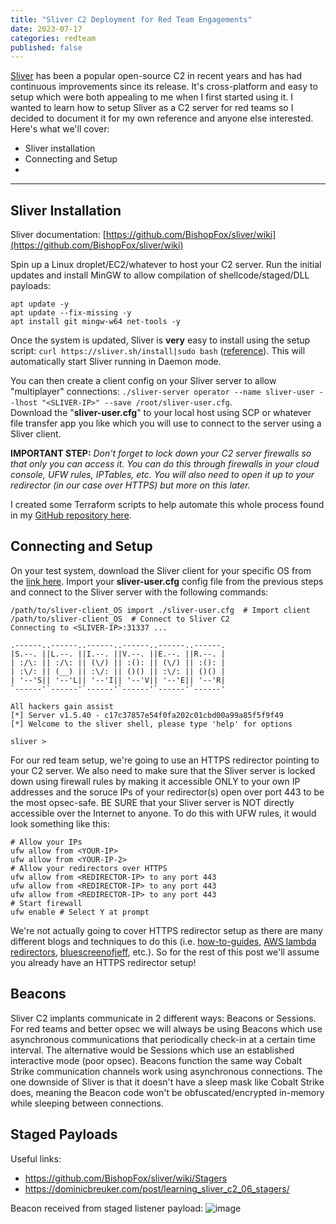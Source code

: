 ```yaml
---
title: "Sliver C2 Deployment for Red Team Engagements"
date: 2023-07-17
categories: redteam
published: false
---
```


[Sliver](https://github.com/BishopFox/sliver/) has been a popular open-source C2 in recent years and has had continuous improvements since its release. It's cross-platform and easy to setup which were both appealing to me when I first started using it. I wanted to learn how to setup Sliver as a C2 server for red teams so I decided to document it for my own reference and anyone else interested. Here's what we'll cover:

- Sliver installation
- Connecting and Setup
- 

---------------------------------------------

## Sliver Installation

Sliver documentation: [https://github.com/BishopFox/sliver/wiki](https://github.com/BishopFox/sliver/wiki)

Spin up a Linux droplet/EC2/whatever to host your C2 server. Run the initial updates and install MinGW to allow compilation of shellcode/staged/DLL payloads:
```
apt update -y
apt update --fix-missing -y
apt install git mingw-w64 net-tools -y
```

Once the system is updated, Sliver is __very__ easy to install using the setup script: `curl https://sliver.sh/install|sudo bash` ([reference](https://github.com/BishopFox/sliver/#getting-started)). This will automatically start Sliver running in Daemon mode.

You can then create a client config on your Sliver server to allow "multiplayer" connections: `./sliver-server operator --name sliver-user --lhost "<SLIVER-IP>" --save /root/sliver-user.cfg`.<br />
Download the "**sliver-user.cfg**" to your local host using SCP or whatever file transfer app you like which you will use to connect to the server using a Sliver client.

__IMPORTANT STEP:__ *Don't forget to lock down your C2 server firewalls so that only you can access it. You can do this through firewalls in your cloud console, UFW rules, IPTables, etc. You will also need to open it up to your redirector (in our case over HTTPS) but more on this later.*

I created some Terraform scripts to help automate this whole process found in my [GitHub repository here](https://github.com/wsummerhill/Automation-Scripts/tree/main/Sliver-C2-deployment_DigitalOcean).

## Connecting and Setup

On your test system, download the Sliver client for your specific OS from the [link here](https://github.com/BishopFox/sliver/releases). Import your **sliver-user.cfg** config file from the previous steps and connect to the Sliver server with the following commands:<br />
```
/path/to/sliver-client_OS import ./sliver-user.cfg  # Import client
/path/to/sliver-client_OS  # Connect to Sliver C2
Connecting to <SLIVER-IP>:31337 ...

.------..------..------..------..------..------.
|S.--. ||L.--. ||I.--. ||V.--. ||E.--. ||R.--. |
| :/\: || :/\: || (\/) || :(): || (\/) || :(): |
| :\/: || (__) || :\/: || ()() || :\/: || ()() |
| '--'S|| '--'L|| '--'I|| '--'V|| '--'E|| '--'R|
`------'`------'`------'`------'`------'`------'

All hackers gain assist
[*] Server v1.5.40 - c17c37857e54f0fa202c01cbd00a99a85f5f9f49
[*] Welcome to the sliver shell, please type 'help' for options

sliver >
```

For our red team setup, we're going to use an HTTPS redirector pointing to your C2 server. We also need to make sure that the Sliver server is locked down using firewall rules by making it accessible ONLY to your own IP addresses and the soruce IPs of your redirector(s) open over port 443 to be the most opsec-safe. BE SURE that your Sliver server is NOT directly accessible over the Internet to anyone. To do this with UFW rules, it would look something like this:<br />
```
# Allow your IPs
ufw allow from <YOUR-IP>
ufw allow from <YOUR-IP-2>
# Allow your redirectors over HTTPS
ufw allow from <REDIRECTOR-IP> to any port 443
ufw allow from <REDIRECTOR-IP> to any port 443
ufw allow from <REDIRECTOR-IP> to any port 443
# Start firewall
ufw enable # Select Y at prompt
```

We're not actually going to cover HTTPS redirector setup as there are many different blogs and techniques to do this (i.e. [how-to-guides](https://howto.thec2matrix.com/attack-infrastructure/redirectors), [AWS lambda redirectors](https://blog.xpnsec.com/aws-lambda-redirector/), [bluescreenofjeff](https://bluescreenofjeff.com/2018-04-12-https-payload-and-c2-redirectors/), etc.). So for the rest of this post we'll assume you already have an HTTPS redirector setup!

## Beacons

Sliver C2 implants communicate in 2 different ways: Beacons or Sessions. For red teams and better opsec we will always be using Beacons which use asynchronous communications that periodically check-in at a certain time interval. The alternative would be Sessions which use an established interactive mode (poor opsec). Beacons function the same way Cobalt Strike communication channels work using asynchronous connections. The one downside of Sliver is that it doesn't have a sleep mask like Cobalt Strike does, meaning the Beacon code won't be obfuscated/encrypted in-memory while sleeping between connections. 

## Staged Payloads

Useful links:
- https://github.com/BishopFox/sliver/wiki/Stagers
- https://dominicbreuker.com/post/learning_sliver_c2_06_stagers/

Beacon received from staged listener payload:
![image](https://github.com/wsummerhill/wsummerhill.github.io/assets/35749735/12d8f0df-a5d2-440f-972f-cd091a38b738)
